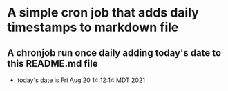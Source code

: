 A simple cron job that adds daily timestamps to markdown file
============================================================
## A chronjob run once daily adding today's date to this README.md file
* today's date is Fri Aug 20 14:12:14 MDT 2021
